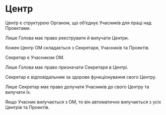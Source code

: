 # Центр

<subject>Центр</subject> <keyword>є</keyword> <keyword>структурою</keyword> <subject>Органом</subject>, що
обʼєднує <subject>Учасників</subject> для праці
над <subject>Проектами</subject>.

Лише <subject>Голова</subject> має право реєструвати й вилучати <subject>Центри</subject>.

Кожен <subject>Центр ОМ</subject> складається з <subject>Секретаря</subject>, <subject>Учасників</subject> <keyword>
та</keyword> <subject>
Проектів</subject>.

<subject>Секретар</subject> <keyword>є</keyword> <subject>Учасником ОМ</subject>.

Лише <subject>Голова</subject> має право призначати <subject>Секретаря</subject> в <subject>Центрі</subject>.

<subject>Секретар</subject> <keyword>є</keyword> відповідальним за здорове функціонування свого <subject>
Центру</subject>.

Лише <subject>Секретар</subject> має право долучати <subject>Учасників</subject> до свого <subject>
Центру</subject> <keyword>та</keyword>
вилучати їх.

Якщо <subject>Учасник</subject> вилучається з <subject>ОМ</subject>, то він автоматично вилучається з усіх <subject>
Центрів</subject> <keyword>та</keyword> <subject>Проектів</subject>.